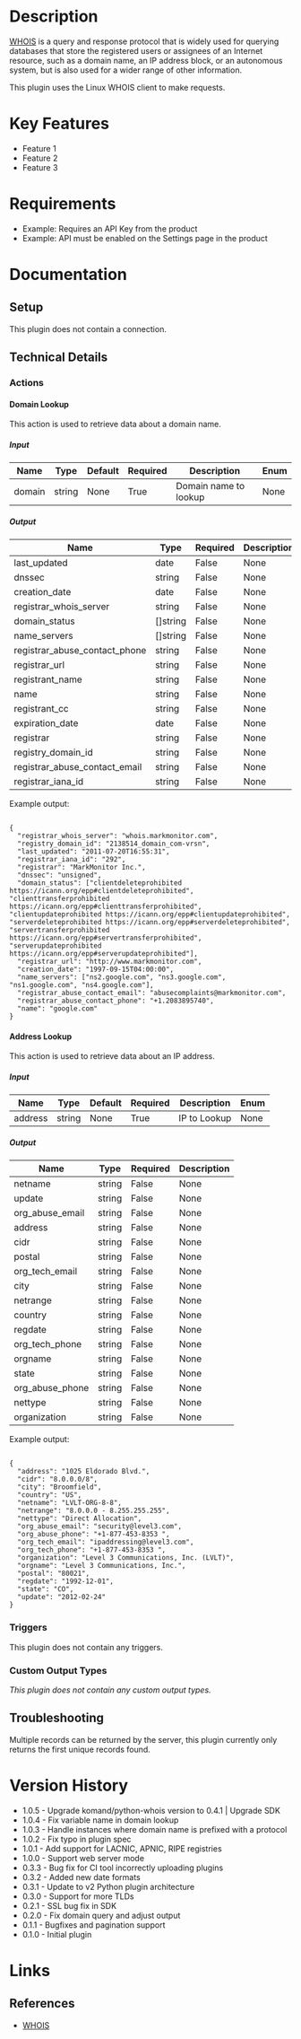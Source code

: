 # Description

[WHOIS](https://en.wikipedia.org/wiki/WHOIS) is a query and response protocol that is widely used for querying databases that store the registered users
or assignees of an Internet resource, such as a domain name, an IP address block, or an autonomous system, but is also used for a wider range of other information.

This plugin uses the Linux WHOIS client to make requests.

# Key Features

* Feature 1
* Feature 2
* Feature 3

# Requirements

* Example: Requires an API Key from the product
* Example: API must be enabled on the Settings page in the product

# Documentation

## Setup

This plugin does not contain a connection.

## Technical Details

### Actions

#### Domain Lookup

This action is used to retrieve data about a domain name.

##### Input

|Name|Type|Default|Required|Description|Enum|
|----|----|-------|--------|-----------|----|
|domain|string|None|True|Domain name to lookup|None|

##### Output

|Name|Type|Required|Description|
|----|----|--------|-----------|
|last_updated|date|False|None|
|dnssec|string|False|None|
|creation_date|date|False|None|
|registrar_whois_server|string|False|None|
|domain_status|[]string|False|None|
|name_servers|[]string|False|None|
|registrar_abuse_contact_phone|string|False|None|
|registrar_url|string|False|None|
|registrant_name|string|False|None|
|name|string|False|None|
|registrant_cc|string|False|None|
|expiration_date|date|False|None|
|registrar|string|False|None|
|registry_domain_id|string|False|None|
|registrar_abuse_contact_email|string|False|None|
|registrar_iana_id|string|False|None|

Example output:

```

{
  "registrar_whois_server": "whois.markmonitor.com",
  "registry_domain_id": "2138514_domain_com-vrsn",
  "last_updated": "2011-07-20T16:55:31",
  "registrar_iana_id": "292",
  "registrar": "MarkMonitor Inc.",
  "dnssec": "unsigned",
  "domain_status": ["clientdeleteprohibited https://icann.org/epp#clientdeleteprohibited", "clienttransferprohibited https://icann.org/epp#clienttransferprohibited", "clientupdateprohibited https://icann.org/epp#clientupdateprohibited", "serverdeleteprohibited https://icann.org/epp#serverdeleteprohibited", "servertransferprohibited https://icann.org/epp#servertransferprohibited", "serverupdateprohibited https://icann.org/epp#serverupdateprohibited"],
  "registrar_url": "http://www.markmonitor.com",
  "creation_date": "1997-09-15T04:00:00",
  "name_servers": ["ns2.google.com", "ns3.google.com", "ns1.google.com", "ns4.google.com"],
  "registrar_abuse_contact_email": "abusecomplaints@markmonitor.com",
  "registrar_abuse_contact_phone": "+1.2083895740",
  "name": "google.com"
}

```

#### Address Lookup

This action is used to retrieve data about an IP address.

##### Input

|Name|Type|Default|Required|Description|Enum|
|----|----|-------|--------|-----------|----|
|address|string|None|True|IP to Lookup|None|

##### Output

|Name|Type|Required|Description|
|----|----|--------|-----------|
|netname|string|False|None|
|update|string|False|None|
|org_abuse_email|string|False|None|
|address|string|False|None|
|cidr|string|False|None|
|postal|string|False|None|
|org_tech_email|string|False|None|
|city|string|False|None|
|netrange|string|False|None|
|country|string|False|None|
|regdate|string|False|None|
|org_tech_phone|string|False|None|
|orgname|string|False|None|
|state|string|False|None|
|org_abuse_phone|string|False|None|
|nettype|string|False|None|
|organization|string|False|None|

Example output:

```

{
  "address": "1025 Eldorado Blvd.",
  "cidr": "8.0.0.0/8",
  "city": "Broomfield",
  "country": "US",
  "netname": "LVLT-ORG-8-8",
  "netrange": "8.0.0.0 - 8.255.255.255",
  "nettype": "Direct Allocation",
  "org_abuse_email": "security@level3.com",
  "org_abuse_phone": "+1-877-453-8353 ",
  "org_tech_email": "ipaddressing@level3.com",
  "org_tech_phone": "+1-877-453-8353 ",
  "organization": "Level 3 Communications, Inc. (LVLT)",
  "orgname": "Level 3 Communications, Inc.",
  "postal": "80021",
  "regdate": "1992-12-01",
  "state": "CO",
  "update": "2012-02-24"
}

```

### Triggers

This plugin does not contain any triggers.

### Custom Output Types

_This plugin does not contain any custom output types._

## Troubleshooting

Multiple records can be returned by the server, this plugin currently only returns the first unique records found.

# Version History

* 1.0.5 - Upgrade komand/python-whois version to 0.4.1 | Upgrade SDK
* 1.0.4 - Fix variable name in domain lookup
* 1.0.3 - Handle instances where domain name is prefixed with a protocol
* 1.0.2 - Fix typo in plugin spec
* 1.0.1 - Add support for LACNIC, APNIC, RIPE registries
* 1.0.0 - Support web server mode
* 0.3.3 - Bug fix for CI tool incorrectly uploading plugins
* 0.3.2 - Added new date formats
* 0.3.1 - Update to v2 Python plugin architecture
* 0.3.0 - Support for more TLDs
* 0.2.1 - SSL bug fix in SDK
* 0.2.0 - Fix domain query and adjust output
* 0.1.1 - Bugfixes and pagination support
* 0.1.0 - Initial plugin

# Links

## References

* [WHOIS](https://en.wikipedia.org/wiki/WHOIS)
